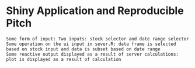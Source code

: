 # Shiny Application and Reproducible Pitch
    Some form of input: Two inputs: stock selector and date range selector
    Some operation on the ui input in sever.R: data frame is selected based on stock input and data is subset based on date range
    Some reactive output displayed as a result of server calculations: plot is displayed as a result of calculation
    
